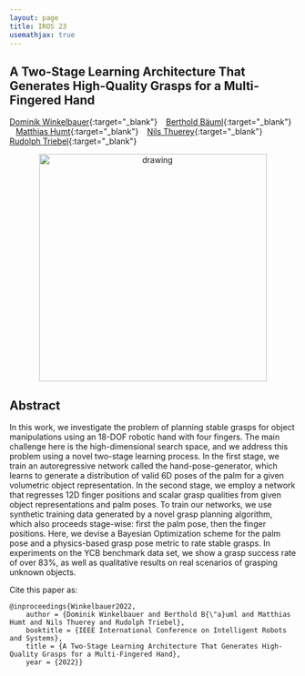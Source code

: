 ```yaml
---
layout: page
title: IROS 23
usemathjax: true
---
```

## A Two-Stage Learning Architecture That Generates High-Quality Grasps for a Multi-Fingered Hand 

[Dominik Winkelbauer](https://scholar.google.com/citations?hl=en&user=kduGd8wAAAAJ){:target="_blank"} &ensp; [Berthold Bäuml](https://scholar.google.com/citations?hl=en&user=SuOUxjUAAAAJ){:target="_blank"} &ensp; [Matthias Humt](https://scholar.google.com/citations?hl=en&user=kduGd8wAAAAJ){:target="_blank"} &ensp; [Nils Thuerey](https://ge.in.tum.de/about/n-thuerey/){:target="_blank"} &ensp; [Rudolph Triebel](https://scholar.google.com/citations?hl=en&user=fjvpDsEAAAAJ){:target="_blank"}


<p align="center">
<img src="/grasping/assets/imgs/iros22/front.png" alt="drawing" width="400"/>
</p>


## Abstract

In this work, we investigate the problem of planning stable grasps for object manipulations using an 18-DOF robotic hand with four fingers. The main challenge here is the high-dimensional search space, and we address this problem using a novel two-stage learning process. In the first stage, we train an autoregressive network called the hand-pose-generator, which learns to generate a distribution of valid 6D poses of the palm for a given volumetric object representation. In the second stage, we employ a network that regresses 12D finger positions and scalar grasp qualities from given object representations and palm poses. To train our networks, we use synthetic training data generated by a novel grasp planning algorithm, which also proceeds stage-wise: first the palm pose, then the finger positions. Here, we devise a Bayesian Optimization scheme for the palm pose and a physics-based grasp pose metric to rate stable grasps. In experiments on the YCB benchmark data set, we show a grasp success rate of over 83%, as well as qualitative results on real scenarios of grasping unknown objects.

Cite this paper as:

    @inproceedings{Winkelbauer2022,
        author = {Dominik Winkelbauer and Berthold B{\"a}uml and Matthias Humt and Nils Thuerey and Rudolph Triebel},
        booktitle = {IEEE International Conference on Intelligent Robots and Systems},
        title = {A Two-Stage Learning Architecture That Generates High-Quality Grasps for a Multi-Fingered Hand},
        year = {2022}}
        
